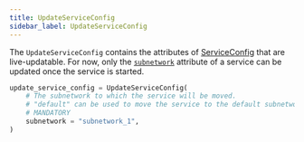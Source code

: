 ```yaml
---
title: UpdateServiceConfig
sidebar_label: UpdateServiceConfig
---
```


The `UpdateServiceConfig` contains the attributes of [ServiceConfig][service-config] that are live-updatable. For now, only the [`subnetwork`][subnetworks-reference] attribute of a service can be updated once the service is started.

```python
update_service_config = UpdateServiceConfig(
    # The subnetwork to which the service will be moved.
    # "default" can be used to move the service to the default subnetwork
    # MANDATORY
    subnetwork = "subnetwork_1",
)
```

<!--------------- ONLY LINKS BELOW THIS POINT ---------------------->
[service-config]: ./service-config.md
[subnetworks-reference]: ../concepts-reference/subnetworks.md
